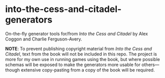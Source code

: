# into-the-cess-and-citadel-generators

On-the-fly generator tools for/from _Into the Cess and Citadel_ by Alex Coggon and Charlie Ferguson-Avery.

**NOTE**: To prevent publishing copyright material from _Into the Cess and Citadel_, text from the book will not be included in this repo. The project is more for my own use in running games using the book, but where possible schemas will be exposed to make the generators more usable for others—though extensive copy-pasting from a copy of the book will be required.
